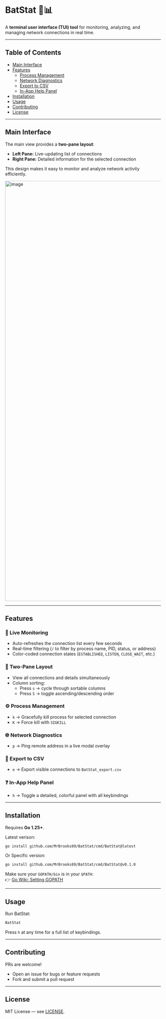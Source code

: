 # BatStat 🦇📊  

A **terminal user interface (TUI) tool** for monitoring, analyzing, and managing network connections in real time.  

---

## Table of Contents  
- [Main Interface](#main-interface)  
- [Features](#features)  
  - [Process Management](#process-management)  
  - [Network Diagnostics](#network-diagnostics)  
  - [Export to CSV](#export-to-csv)  
  - [In-App Help Panel](#in-app-help-panel)  
- [Installation](#installation)  
- [Usage](#usage)  
- [Contributing](#contributing)  
- [License](#license)  

---

## Main Interface  

The main view provides a **two-pane layout**:  

- **Left Pane:** Live-updating list of connections  
- **Right Pane:** Detailed information for the selected connection  

This design makes it easy to monitor and analyze network activity efficiently.  

<img width="2512" height="1357" alt="image" src="https://github.com/user-attachments/assets/369f3280-c83d-4180-8bf0-3b1e3177b38d" />

---

## Features  

### 🔴 Live Monitoring  
- Auto-refreshes the connection list every few seconds  
- Real-time filtering (`/` to filter by process name, PID, status, or address)  
- Color-coded connection states (`ESTABLISHED`, `LISTEN`, `CLOSE_WAIT`, etc.)  

### 📑 Two-Pane Layout  
- View all connections and details simultaneously  
- Column sorting:  
  - Press `s` → cycle through sortable columns  
  - Press `S` → toggle ascending/descending order  

### ⚙️ Process Management  
- `k` → Gracefully kill process for selected connection  
- `K` → Force kill with `SIGKILL`  

### 🌐 Network Diagnostics  
- `p` → Ping remote address in a live modal overlay  

### 📂 Export to CSV  
- `e` → Export visible connections to `BatStat_export.csv`  

### ❓ In-App Help Panel  
- `h` → Toggle a detailed, colorful panel with all keybindings  

---

## Installation  

Requires **Go 1.25+**.  

Latest verison:
```bash
go install github.com/MrBrooks89/BatStat/cmd/BatStat@latest
```
Or Specific version:
```bash
go install github.com/MrBrooks89/BatStat/cmd/BatStat@v0.1.0
```

Make sure your `GOPATH/bin` is in your `$PATH`:  
👉 [Go Wiki: Setting GOPATH](https://go.dev/wiki/SettingGOPATH)  

---

## Usage  

Run BatStat:  
```bash
BatStat
```  

Press `h` at any time for a full list of keybindings.  

---

## Contributing  

PRs are welcome!  
- Open an issue for bugs or feature requests  
- Fork and submit a pull request  

---

## License  

MIT License — see [LICENSE](LICENSE).  
